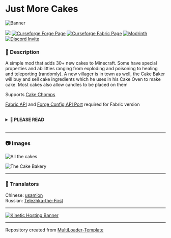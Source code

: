 # Just More Cakes

![Banner](https://i.imgur.com/diKMADr.png)

![](https://img.shields.io/badge/Mod%20Loaders-Forge%20%26%20Fabric-green?style=for-the-badge)
[![Curseforge Forge Page](https://img.shields.io/badge/Curseforge%20Page-Forge-orange?style=for-the-badge&logo=curseforge "Curseforge Forge page")](https://www.curseforge.com/minecraft/mc-mods/just-more-cakes)
[![Curseforge Fabric Page](https://img.shields.io/badge/Curseforge%20Page-Fabric-orange?style=for-the-badge&logo=curseforge "Curseforge Fabric page")](https://www.curseforge.com/minecraft/mc-mods/just-more-cakes-fabric)
[![Modrinth](https://img.shields.io/badge/Modrinth-Page-1bd96a?style=for-the-badge "Modrinth page")](https://modrinth.com/mod/just-more-cakes)
[![Discord Invite](https://img.shields.io/badge/Discord-Einsteins%20Lab-blue?style=for-the-badge&logo=discord)](https://discord.gg/gSsaFAvrBM)

### **📘 Description**
A simple mod that adds 30+ new cakes to Minecraft. Some have special properties and abilitties ranging from exploding and poisoning to healing and teleporting (randomly). A new villager is in town as well, the Cake Baker will buy and sell cake ingredients which he uses in his Cake Oven to make cake. Most cakes also allow candles to be placed on them

Supports [Cake Chomps](https://www.curseforge.com/minecraft/mc-mods/cake-chomps)

[Fabric API](https://modrinth.com/mod/fabric-api) and [Forge Config API Port](https://modrinth.com/mod/forge-config-api-port) required for Fabric version

<br>
<details>
<summary><b>📜 PLEASE READ</b></summary>
<ul>
<li>You may use this mod in modpacks</li>
<li>You may translate this mod into any language (Just make a pull request on GitHub)</li>
<li>You may make resource/data packs</li>
<hr>
<li>You may <b>NOT</b> publish/reupload this mod in any form (edited or not) on another site without asking first</li>
<li>You may <b>NOT</b> sell this mod or it's source code in any form</li>
</ul>
</details>
<br>

---

### **📷 Images**

![All the cakes](https://i.imgur.com/DDWm1I6.png)

![The Cake Bakery](https://i.imgur.com/aXRhtZm.png)

---

### **💬 Translators**
Chinese: [usamion](https://github.com/usamion)<br>
Russian: [Telezhka-the-First](https://github.com/Telezhka-the-First)

---

[![Kinetic Hosting Banner](https://i.imgur.com/u6Fn0I0.png)](https://billing.kinetichosting.net/aff.php?aff=124)

---

Repository created from [MultiLoader-Template](https://github.com/jaredlll08/MultiLoader-Template/tree/1.19)
